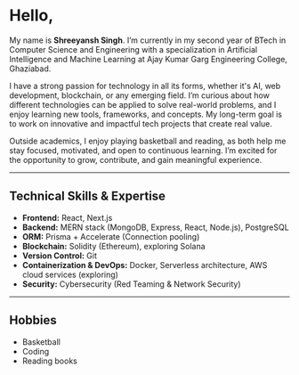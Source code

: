 # Hello,  

My name is **Shreeyansh Singh**. I’m currently in my second year of BTech in Computer Science and Engineering with a specialization in Artificial Intelligence and Machine Learning at Ajay Kumar Garg Engineering College, Ghaziabad.

I have a strong passion for technology in all its forms, whether it's AI, web development, blockchain, or any emerging field. I’m curious about how different technologies can be applied to solve real-world problems, and I enjoy learning new tools, frameworks, and concepts. My long-term goal is to work on innovative and impactful tech projects that create real value.

Outside academics, I enjoy playing basketball and reading, as both help me stay focused, motivated, and open to continuous learning. I’m excited for the opportunity to grow, contribute, and gain meaningful experience.

---

## Technical Skills & Expertise

- **Frontend:** React, Next.js  
- **Backend:** MERN stack (MongoDB, Express, React, Node.js), PostgreSQL  
- **ORM:** Prisma + Accelerate (Connection pooling)  
- **Blockchain:** Solidity (Ethereum), exploring Solana  
- **Version Control:** Git  
- **Containerization & DevOps:** Docker, Serverless architecture, AWS cloud services (exploring)  
- **Security:** Cybersecurity (Red Teaming & Network Security)  

---

## Hobbies

- Basketball  
- Coding  
- Reading books  
